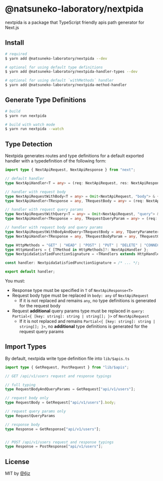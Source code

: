 # @natsuneko-laboratory/nextpida

nextpida is a package that TypeScript friendly apis path generator for Next.js

## Install

```bash
# required
$ yarn add @natsuneko-laboratory/nextpida --dev

# optional for using default type definitions
$ yarn add @natsuneko-laboratory/nextpida-handler-types --dev

# optional for using default `withMethods` handler
$ yarn add @natsuneko-laboratory/nextpida-method-handler
```

## Generate Type Definitions

```bash
# build
$ yarn run nextpida

# build with watch mode
$ yarn run nextpida --watch
```

## Type Detection

Nextpida generates routes and type definitions for a default exported handler with a typedefinition of the following form:

```typescript
import type { NextApiRequest, NextApiResponse } from "next";

// default handler
type NextApiHandler<T = any> = (req: NextApiRequest, res: NextApiResponse<T>) => unknown;

// handler with request body
type NextApiRequestWithBody<T = any> = Omit<NextApiRequest, "body"> & { body: T };
type NextApiHandler<TResponse = any, TRequestBody = any> = (req: NextApiRequestWithBody<TRequestBody>, res: NextApiResponse<TResponse>) => unknown;

// handler with request query params
type NextApiRequestWithQuery<T = any> = Omit<NextApiRequest, "query"> & { query: T };
type NextApiHandler<TResponse = any, TRequestQueryParam = any> = (req: NextApiRequestWithQuery<TRequestQueryParam>, res: NextApiResponse<TResponse>) => unknown;

// handler with request body and query params
type NextApiRequestWithBodyAndQuery<TRequestBody = any, TQueryParameter = any> = Omit<NextApiRequest, "body" | "query"> & { body: TRequestBody, query: TQueryParameter };
type NextApiHandler<TResponse = any, TRequestBodyParam = any, TRequestQueryParam = any> = (req: NextApiRequestWithBodyAndQuery<TRequestBodyParam, TRequestQueryParam>, res: NextApiResponse<TResponse>) => unknown;

type HttpMethods = "GET" | "HEAD" | "POST" | "PUT" | "DELETE" | "CONNECT" | "OPTIONS" | "TRACE" | "PATCH";
type HttpHandlers = { [TMethod in HttpMethods]?: NextApiHandler };
type NextpidaSatisfiedFunctionSignature = <THandlers extends HttpHandlers>(handlers: THandlers) => unknown | Promise<unknown>;

const handler: NextpidaSatisfiedFunctionSignature = /* ... */;

export default handler;
```

You must:

- Response type must be specified in `T` of `NextApiResponse<T>`
- Request body type must be replaced in `body: any` of `NextApiRequest`
  - If it is not replaced and remains `any`, no type definitions is generated for the request body
- Request **additional** query params type must be replaced in `query: Partial<{ [key: string]: string | string[]; }>` of `NextApiRequest`
  - If it is not replaced and remains `Partial<{ [key: string]: string | string[]; }>`, no **additional** type definitions is generated for the request query params

## Import Types

By default, nextpida write type definition file into `lib/$apis.ts`

```typescript
import type { GetRequest, PostRequest } from "lib/$apis";

// GET /api/v1/users request and response typings

// full typing
type RequestBodyAndQueryParams = GetRequest["api/v1/users"];

// request body only
type RequestBody = GetRequest["api/v1/users"].body;

// request query params only
type RequestQueryParams

// response body
type Response = GetResponse["api/v1/users"];


// POST /api/v1/users request and response typings
type Response = PostResponse["api/v1/users"];
```

## License

MIT by [@6jz](https://twitter.com/6jz)
